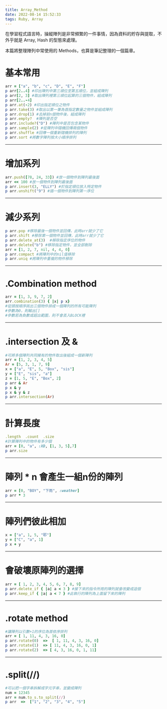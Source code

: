 ```yaml
---
title: Array_Method
date: 2022-08-14 15:52:33
tags: Ruby, Array
---
```

在學習程式語言時，操縱陣列是非常頻繁的一件事情，因為資料的貯存與提取，不外乎就是 Array, Hash 的型態來處理。

本篇將整理陣列中常使用的 Methods，也算是筆記整理的一個篇章。
<!-- more -->

# 基本常用
```ruby
arr = ["a", "b", "c", "D", "E", "F"]
p arr[2..4] #印出陣列中第三順位至第五順位，並組成陣列
p arr[2, 3] #取出陣列裡第三順位起算的三個物件，組成陣列
p arr[2..-4]
p arr.at(-2) #印出指定順位之物件
p arr.take(3) #取出以第一筆為首指定數量之物件並組成陣列
p arr.drop(1) #去掉前n個物件後，組成陣列
p arr.empty?  #陣列是否空
p arr.include?("D") #陣列中是否包含某物件
p arr.sample(2) #從陣列中隨機回傳兩個物件
p arr.shuffle #回傳一個重新隨機排列的陣列
p arr.sort #將數字陣列按大小順序排列
```
---

# 增加系列
```ruby
arr.push([78, 24, 33]) #放一個物件到陣列最後面
arr << 100 #放一個物件到陣列最後面
p arr.insert(3, "ELLY") #於指定順位放入特定物件
p arr.unshift("9") #插一個物件到陣列第一序位
```

---

# 減少系列
```ruby
p arr.pop #移除最後一個物件並回傳，此時arr就少了它
p arr.shift #移除第一個物件並回傳，此時arr就少了它
p arr.delete_at(3)  #移除指定序位的物件
p arr.delete("b") #移除指定物件，並全部刪除
arr = [1, 2, 7, nil, 4, 4, 0]
p arr.compact #將陣列中的nil值移除
p arr.uniq #將陣列中重複的物件移除
```

---

# .Combination method
```ruby
arr = [1, 3, 9, 7, 2]
arr.combination(3) { |x| p x} 
#從頭按順序挑出三個物件排成一個陣列的所有可能陣列
#參數為0，則輸出[]
#參數若為負數或超出範圍，則不會丟入BLOCK裡
```

---

# .intersection 及 &
```ruby
#可將多個陣列共同擁有的物件取出後組成一個新陣列
arr = [1, 2, 3, 4, 5] 
Ar = [5, 3, 1, 7, 9]
x = ["a", "E", 5, "Box", "sis"]
y = ["E", "sis", "a"]
z = [1, 5, "E", "Box", 2]
p arr & Ar
p x & y
p x & y & z
p arr.intersection(Ar)
```

---

# 計算長度
```ruby
.length  .count  .size
#計算陣列中的物件有多少個
arr = [0, "a", :XD, [1, 3, 5],7]
p arr.size
```

---

# 陣列 * n 會產生一組n份的陣列
```ruby
arr = [0, "BOY", "下雨", :weather]
p arr * 3
```

---

# 陣列們彼此相加
```ruby
x = ["a", 1, 5, "耶"]
y = ["C", "a", 1]
p x + y
```

---

# 會破壞原陣列的選擇
```ruby
arr = [ 1, 2, 3, 4, 5, 6, 7, 8, 9]
p arr.delete_if { |a| a < 3 } #接下來的指令所用的陣列就會改變成這個
p arr.keep_if { |a| a < 7 } #此執行的陣列為上面留下來的陣列
```

---

# .rotate method
```ruby
#讓陣列以引數+1的序位為首依序排列
arr = [ 1, 11, 4, 3, 16, 0]
p arr.rotate(0)  =>  [ 1, 11, 4, 3, 16, 0]
p arr.rotate(1)  => [ 11, 4, 3, 16, 0, 1]
p arr.rotate(2)  => [ 4, 3, 16, 0, 1, 11]
```

---

# .split(//) 
```ruby
#可以把一個字串拆解成字元字串，並變成陣列
num = 12345    
arr = num.to_s.to_split(//) 
p arr  =>  ["1", "2", "3", "4", "5"]
```